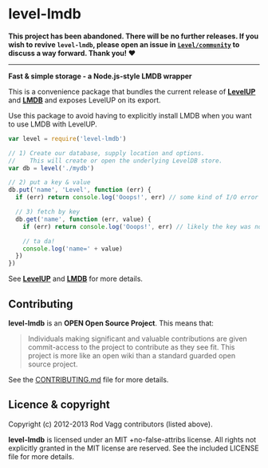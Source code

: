 # level-lmdb

**This project has been abandoned. There will be no further releases. If you wish to revive `level-lmdb`, please open an issue in [`Level/community`](https://github.com/Level/community) to discuss a way forward. Thank you! :heart:**

---

**Fast & simple storage - a Node.js-style LMDB wrapper**

This is a convenience package that bundles the current release of **[LevelUP](https://github.com/rvagg/node-levelup)** and **[LMDB](https://github.com/rvagg/lmdb)** and exposes LevelUP on its export.

Use this package to avoid having to explicitly install LMDB when you want to use LMDB with LevelUP.

```js
var level = require('level-lmdb')

// 1) Create our database, supply location and options.
//    This will create or open the underlying LevelDB store.
var db = level('./mydb')

// 2) put a key & value
db.put('name', 'Level', function (err) {
  if (err) return console.log('Ooops!', err) // some kind of I/O error

  // 3) fetch by key
  db.get('name', function (err, value) {
    if (err) return console.log('Ooops!', err) // likely the key was not found

    // ta da!
    console.log('name=' + value)
  })
})
```

See **[LevelUP](https://github.com/rvagg/node-levelup)** and **[LMDB](https://github.com/rvagg/lmdb)** for more details.

<a name="contributing"></a>
Contributing
------------

**level-lmdb** is an **OPEN Open Source Project**. This means that:

> Individuals making significant and valuable contributions are given commit-access to the project to contribute as they see fit. This project is more like an open wiki than a standard guarded open source project.

See the [CONTRIBUTING.md](https://github.com/Level/level/blob/master/CONTRIBUTING.md) file for more details.

<a name="licence"></a>
Licence &amp; copyright
-------------------

Copyright (c) 2012-2013 Rod Vagg contributors (listed above).

**level-lmdb** is licensed under an MIT +no-false-attribs license. All rights not explicitly granted in the MIT license are reserved. See the included LICENSE file for more details.
